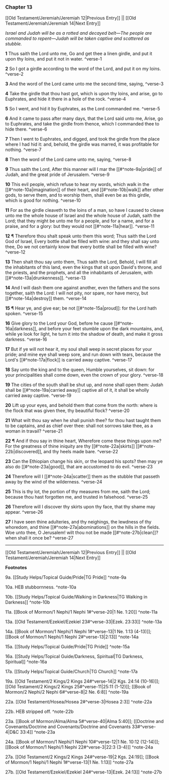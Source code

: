 ### Chapter 13

[[Old Testament/Jeremiah/Jeremiah 12|Previous Entry]]  ||  [[Old Testament/Jeremiah/Jeremiah 14|Next Entry]]

*Israel and Judah will be as a rotted and decayed belt—The people are commanded to repent—Judah will be taken captive and scattered as stubble.*

**1**  Thus saith the Lord unto me, Go and get thee a linen girdle, and put it upon thy loins, and put it not in water. ^verse-1

**2**  So I got a girdle according to the word of the Lord, and put it on my loins. ^verse-2

**3**  And the word of the Lord came unto me the second time, saying, ^verse-3

**4**  Take the girdle that thou hast got, which is upon thy loins, and arise, go to Euphrates, and hide it there in a hole of the rock. ^verse-4

**5**  So I went, and hid it by Euphrates, as the Lord commanded me. ^verse-5

**6**  And it came to pass after many days, that the Lord said unto me, Arise, go to Euphrates, and take the girdle from thence, which I commanded thee to hide there. ^verse-6

**7**  Then I went to Euphrates, and digged, and took the girdle from the place where I had hid it: and, behold, the girdle was marred, it was profitable for nothing. ^verse-7

**8**  Then the word of the Lord came unto me, saying, ^verse-8

**9**  Thus saith the Lord, After this manner will I mar the [[#^note-9a|pride]] of Judah, and the great pride of Jerusalem. ^verse-9

**10**  This evil people, which refuse to hear my words, which walk in the [[#^note-10a|imagination]] of their heart, and [[#^note-10b|walk]] after other gods, to serve them, and to worship them, shall even be as this girdle, which is good for nothing. ^verse-10

**11**  For as the girdle cleaveth to the loins of a man, so have I caused to cleave unto me the whole house of Israel and the whole house of Judah, saith the Lord; that they might be unto me for a people, and for a name, and for a praise, and for a glory: but they would not [[#^note-11a|hear]]. ^verse-11

**12**  ¶ Therefore thou shalt speak unto them this word; Thus saith the Lord God of Israel, Every bottle shall be filled with wine: and they shall say unto thee, Do we not certainly know that every bottle shall be filled with wine? ^verse-12

**13**  Then shalt thou say unto them, Thus saith the Lord, Behold, I will fill all the inhabitants of this land, even the kings that sit upon David's throne, and the priests, and the prophets, and all the inhabitants of Jerusalem, with [[#^note-13a|drunkenness]]. ^verse-13

**14**  And I will dash them one against another, even the fathers and the sons together, saith the Lord: I will not pity, nor spare, nor have mercy, but [[#^note-14a|destroy]] them. ^verse-14

**15**  ¶ Hear ye, and give ear; be not [[#^note-15a|proud]]: for the Lord hath spoken. ^verse-15

**16**  Give glory to the Lord your God, before he cause [[#^note-16a|darkness]], and before your feet stumble upon the dark mountains, and, while ye look for light, he turn it into the shadow of death, and make it gross darkness. ^verse-16

**17**  But if ye will not hear it, my soul shall weep in secret places for your pride; and mine eye shall weep sore, and run down with tears, because the Lord's [[#^note-17a|flock]] is carried away captive. ^verse-17

**18**  Say unto the king and to the queen, Humble yourselves, sit down: for your principalities shall come down, even the crown of your glory. ^verse-18

**19**  The cities of the south shall be shut up, and none shall open them: Judah shall be [[#^note-19a|carried away]] captive all of it, it shall be wholly carried away captive. ^verse-19

**20**  Lift up your eyes, and behold them that come from the north: where is the flock that was given thee, thy beautiful flock? ^verse-20

**21**  What wilt thou say when he shall punish thee? for thou hast taught them to be captains, and as chief over thee: shall not sorrows take thee, as a woman in travail? ^verse-21

**22**  ¶ And if thou say in thine heart, Wherefore come these things upon me? For the greatness of thine iniquity are thy [[#^note-22a|skirts]] [[#^note-22b|discovered]], and thy heels made bare. ^verse-22

**23**  Can the Ethiopian change his skin, or the leopard his spots? then may ye also do [[#^note-23a|good]], that are accustomed to do evil. ^verse-23

**24**  Therefore will I [[#^note-24a|scatter]] them as the stubble that passeth away by the wind of the wilderness. ^verse-24

**25**  This is thy lot, the portion of thy measures from me, saith the Lord; because thou hast forgotten me, and trusted in falsehood. ^verse-25

**26**  Therefore will I discover thy skirts upon thy face, that thy shame may appear. ^verse-26

**27**  I have seen thine adulteries, and thy neighings, the lewdness of thy whoredom, and thine [[#^note-27a|abominations]] on the hills in the fields. Woe unto thee, O Jerusalem! wilt thou not be made [[#^note-27b|clean]]? when shall it once be? ^verse-27


---
[[Old Testament/Jeremiah/Jeremiah 12|Previous Entry]]  ||  [[Old Testament/Jeremiah/Jeremiah 14|Next Entry]]


**Footnotes**


9a. [[Study Helps/Topical Guide/Pride|TG Pride]] ^note-9a

10a. HEB stubbornness. ^note-10a

10b. [[Study Helps/Topical Guide/Walking in Darkness|TG Walking in Darkness]] ^note-10b

11a. [[Book of Mormon/1 Nephi/1 Nephi 1#^verse-20|1 Ne. 1:20]] ^note-11a

13a. [[Old Testament/Ezekiel/Ezekiel 23#^verse-33|Ezek. 23:33]] ^note-13a

14a. [[Book of Mormon/1 Nephi/1 Nephi 1#^verse-13|1 Ne. 1:13 (4-13)]]; [[Book of Mormon/1 Nephi/1 Nephi 2#^verse-13|2:13]] ^note-14a

15a. [[Study Helps/Topical Guide/Pride|TG Pride]] ^note-15a

16a. [[Study Helps/Topical Guide/Darkness, Spiritual|TG Darkness, Spiritual]] ^note-16a

17a. [[Study Helps/Topical Guide/Church|TG Church]] ^note-17a

19a. [[Old Testament/2 Kings/2 Kings 24#^verse-14|2 Kgs. 24:14 (10-16)]]; [[Old Testament/2 Kings/2 Kings 25#^verse-11|25:11 (1-12)]]; [[Book of Mormon/2 Nephi/2 Nephi 6#^verse-8|2 Ne. 6:8]] ^note-19a

22a. [[Old Testament/Hosea/Hosea 2#^verse-3|Hosea 2:3]] ^note-22a

22b. HEB stripped off. ^note-22b

23a. [[Book of Mormon/Alma/Alma 5#^verse-40|Alma 5:40]]; [[Doctrine and Covenants/Doctrine and Covenants/Doctrine and Covenants 33#^verse-4|D&C 33:4]] ^note-23a

24a. [[Book of Mormon/1 Nephi/1 Nephi 10#^verse-12|1 Ne. 10:12 (12-14)]]; [[Book of Mormon/1 Nephi/1 Nephi 22#^verse-3|22:3 (3-4)]] ^note-24a

27a. [[Old Testament/2 Kings/2 Kings 24#^verse-19|2 Kgs. 24:19]]; [[Book of Mormon/1 Nephi/1 Nephi 1#^verse-13|1 Ne. 1:13]] ^note-27a

27b. [[Old Testament/Ezekiel/Ezekiel 24#^verse-13|Ezek. 24:13]] ^note-27b